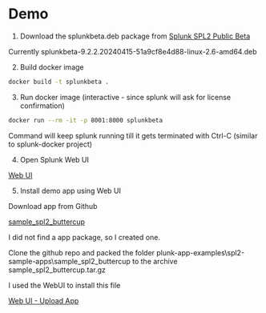 # Demo

1. Download the splunkbeta.deb package from [Splunk SPL2 Public Beta](https://voc.splunk.com/preview/spl2-appdev-beta) 

Currently splunkbeta-9.2.2.20240415-51a9cf8e4d88-linux-2.6-amd64.deb

2. Build docker image

```sh
docker build -t splunkbeta . 
```

3. Run docker image (interactive - since splunk will ask for license confirmation)

```sh
docker run --rm -it -p 8001:8000 splunkbeta
```

Command will keep splunk running till it gets terminated with Ctrl-C (similar to splunk-docker project)

4. Open Splunk Web UI

[Web UI](127.0.0.1:8001/en-US/app/search/search)

5. Install demo app using Web UI

Download app from Github 

[sample_spl2_buttercup](https://github.com/splunk/splunk-app-examples/tree/master/spl2-sample-apps/sample_spl2_buttercup)

I did not find a app package, so I created one.

Clone the github repo and packed the folder plunk-app-examples\spl2-sample-apps\sample_spl2_buttercup to the archive sample_spl2_buttercup.tar.gz

I used the WebUI to install this file

[Web UI - Upload App](http://127.0.0.1:8001/en-US/manager/appinstall/_upload)
